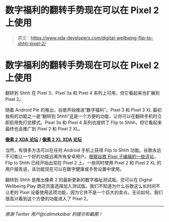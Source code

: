 # 数字福利的翻转手势现在可以在 Pixel 2 上使用

> 原文：<https://www.xda-developers.com/digital-wellbeing-flip-to-shhh-pixel-2/>

# 数字福利的翻转手势现在可以在 Pixel 2 上使用

翻转到 Shhh 在 Pixel 3、Pixel 3a 和 Pixel 4 系列上可用，但它看起来也扩展到 Pixel 2。

随着 Android Pie 的推出，谷歌开始推进“数字福利”。Pixel 3 和 Pixel 3 XL 最初独有的功能之一是“翻转到 Shhh”这是一个方便的功能，让你可以在翻转手机时立即启用免打扰模式。Pixel 3a 和 Pixel 4 系列也提供了 Flip to Shhh，但它看起来最终也会推广到 Pixel 2 和 Pixel 2 XL。

**[像素 2 XDA 论坛](https://forum.xda-developers.com/pixel-2) / [像素 2 XL XDA 论坛](https://forum.xda-developers.com/pixel-2-xl)**

当然，有很多方法可以在任何 Android 手机上获得 Flip to Shhh 功能。谷歌永远不可能让一个好的功能远离所有安卓用户。[根据谷歌 Pixel 子编辑的一些评论](https://www.reddit.com/r/GooglePixel/comments/e28brt/flip_to_shh_is_out_now_on_pixel_2/)，Flip to Shhh 已经开始出现在 Pixel 2 上。一些同时使用 Pixel 2 和 Pixel 2 XL 的用户报告说，该功能现在可以在数字健康或手势设置中使用。

翻转到 Shhh 是推出像素 2 的最新更新的数字福祉测试版。您可以在 Digital Wellbeing Play 商店页面选择加入测试版。我们不知道为什么谷歌这么长时间不让老的 Pixel 设备使用这项功能，因为它并不是一个巨大的卖点。无论如何，我们很高兴看到这个方便的功能进入了 Pixel 2。

* * *

*感谢 Twitter 用户@callmekaibar 的提示和截图！*